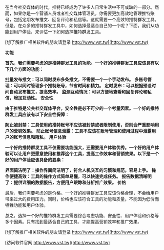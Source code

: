 在当今社交媒体的时代，推特已经成为了许多人日常生活中不可或缺的一部分。然而，如果你是一个营销人员或者社交媒体管理员，你需要更加高效地管理推特账号，包括定期发布推文、回复评论和私信等。这就需要一个高效的推特群发工具。但是，在众多的推特群发工具中，如何选择最适合自己的一个呢？下面，我们从功能到用户体验，来评估一下如何选择推特群发工具。

[想了解推广相关软件的朋友请登录 http://www.vst.tw](http://www.vst.tw)

**功能**

**首先，我们需要考虑的是推特群发工具的功能。一个好的推特群发工具应该具有以下几个方面的功能：**

**批量发布推文：可以同时发布多条推文，不需要一个一个手动发布。**
**多账号管理：可以同时管理多个推特账号，节省时间和精力。**
**定时发布：可以根据预设时间自动发布推文，提高效率。**
**监测互动情况：可以方便地查看和回复评论和私信，增加互动性。**
**安全性**

**由于推特是公共社交媒体平台，安全性是必不可少的一个考量因素。一个好的推特群发工具应该有以下安全性保障：**

**防止被封禁：工具使用的推特账号不应该被封禁或者限制使用，否则会严重影响用户的营销效果。**
**防止账号信息泄露：工具不应该在账号管理和使用过程中泄露用户的账号信息和隐私。**
**用户体验**

**一个好的推特群发工具不仅需要功能强大，还需要用户体验优秀。一个好的用户体验可以让用户更愿意使用和推荐这个工具，提高工作效率和营销效果。以下是一个好的用户体验应该具备的要素：**

**界面简洁明了：操作界面简洁明了，符合人机交互的习惯和规范，容易上手。**
**操作便捷高效：工具的操作方式简单易懂，可以快速完成任务。**
**报告数据清晰明了：提供详细的数据报告，方便用户跟踪和分析推广效果。**
**价格**

最后，我们需要考虑的是价格。一个好的推特群发工具应该价格合理，不会给用户带来过大的费用压力。同时，价格也应该符合工具的功能和质量，不能因为低价而牺牲功能和用户体验。

总之，选择一个好的推特群发工具需要综合考虑功能、安全性、用户体验和价格等多个因素。只有找到最适合自己的工具，才能提高营销效率和推广效果。

[想了解推广相关软件的朋友请登录 http://www.vst.tw](http://www.vst.tw)


[访问软件官网 http://www.vst.tw](http://www.vst.tw)
